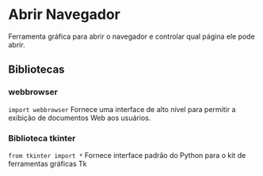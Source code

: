 # Abrir Navegador

Ferramenta gráfica para abrir o navegador e controlar qual página ele pode abrir.

## Bibliotecas

### webbrowser

`import webbrowser`
Fornece uma interface de alto nível para permitir a exibição de documentos Web aos usuários.

### Biblioteca tkinter

`from tkinter import *`
Fornece interface padrão do Python para o kit de ferramentas gráficas Tk

